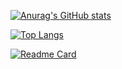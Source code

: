 [![Anurag's GitHub stats](https://github-readme-stats.vercel.app/api?username=Innokentie&theme=dark&bg_color=30,e96443,904e95&text_color=ffffff&icon_color=e9d179)](https://github.com/Innokentie/Innokentie/)

[![Top Langs](https://github-readme-stats.vercel.app/api/top-langs/?username=Innokentie)](https://github.com/Innokentie/Innokentie)

[![Readme Card](https://github-readme-stats.vercel.app/api/pin/?username=Innokentie&repo=Innokentie)](https://github.com/Innokentie/Innokentie)
